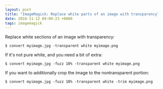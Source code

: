 ```yaml
---
layout: post
title: "ImageMagick: Replace white parts of an image with transparency"
date: 2018-11-12 09:09:23 +0000
tags: imagemagick
---
```


Replace white sections of an image with transparency:

```console
$ convert myimage.jpg -transparent white myimage.png
```

If it's not pure white, and you need a bit of extra:

```console
$ convert myimage.jpg -fuzz 10% -transparent white myimage.png
```

If you want to additionally crop the image to the nontransparent portion:

```console
$ convert myimage.jpg -fuzz 10% -transparent white -trim myimage.png
```

